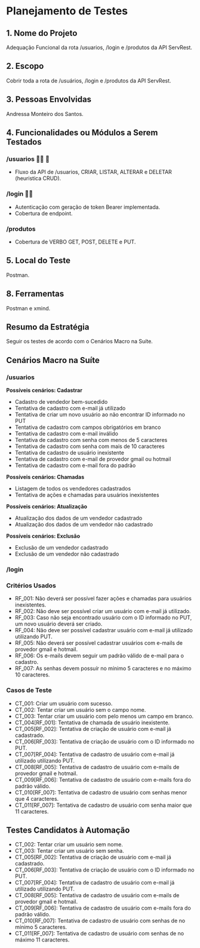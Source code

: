 # Planejamento de Testes
## 1. Nome do Projeto
Adequação Funcional da rota /usuarios, /login e /produtos da API ServRest.
## 2. Escopo
Cobrir toda a rota de /usuários, /login e /produtos da API ServRest.
## 3. Pessoas Envolvidas
Andressa Monteiro dos Santos.
## 4. Funcionalidades ou Módulos a Serem Testados
### **/usuarios** :pouting_man: :bust_in_silhouette:
- Fluxo da API de /usuarios, CRIAR, LISTAR, ALTERAR e DELETAR (heuristica CRUD).

### **/login** :adult::key:
- Autenticação com geração de token Bearer implementada.
- Cobertura de endpoint.

### **/produtos**
- Cobertura de VERBO GET, POST, DELETE e PUT.

## 5. Local do Teste
Postman.

## 8. Ferramentas
Postman e xmind.

## Resumo da Estratégia
Seguir os testes de acordo com o Cenários Macro na Suíte.

## Cenários Macro na Suíte
### **/usuarios**
**Possíveis cenários: Cadastrar**
- Cadastro de vendedor bem-sucedido
- Tentativa de cadastro com e-mail já utilizado
- Tentativa de criar um novo usuário ao não encontrar ID informado no PUT
- Tentativa de cadastro com campos obrigatórios em branco
- Tentativa de cadastro com e-mail inválido
- Tentativa de cadastro com senha com menos de 5 caracteres
- Tentativa de cadastro com senha com mais de 10 caracteres
- Tentativa de cadastro de usuário inexistente
- Tentativa de cadastro com e-mail de provedor gmail ou hotmail
- Tentativa de cadastro com e-mail fora do padrão

**Possíveis cenários: Chamadas**
- Listagem de todos os vendedores cadastrados
- Tentativa de ações e chamadas para usuários inexistentes

**Possíveis cenários: Atualização**
- Atualização dos dados de um vendedor cadastrado
- Atualização dos dados de um vendedor não cadastrado

**Possíveis cenários: Exclusão**
- Exclusão de um vendedor cadastrado
- Exclusão de um vendedor não cadastrado

### **/login**

### Critérios Usados
- RF_001: Não deverá ser possível fazer ações e chamadas para usuários inexistentes.
- RF_002: Não deve ser possível criar um usuário com e-mail já utilizado.
- RF_003: Caso não seja encontrado usuário com o ID informado no PUT, um novo usuário deverá ser criado.
- RF_004: Não deve ser possível cadastrar usuário com e-mail já utilizado utilizando PUT.
- RF_005: Não deverá ser possível cadastrar usuários com e-mails de provedor gmail e hotmail.
- RF_006: Os e-mails devem seguir um padrão válido de e-mail para o cadastro.
- RF_007: As senhas devem possuír no mínimo 5 caracteres e no máximo 10 caracteres.

### Casos de Teste
- CT_001: Criar um usuário com sucesso.
- CT_002: Tentar criar um usuário sem o campo nome.
- CT_003: Tentar criar um usuário com pelo menos um campo em branco.
- CT_004[RF_001]: Tentativa de chamada de usuário inexistente.
- CT_005[RF_002]: Tentativa de criação de usuário com e-mail já cadastrado.
- CT_006[RF_003]: Tentativa de criação de usuário com o ID informado no PUT.
- CT_007[RF_004]: Tentativa de cadastro de usuário com e-mail já utilizado utilizando PUT.
- CT_008[RF_005]: Tentativa de cadastro de usuário com e-mails de provedor gmail e hotmail.
- CT_009[RF_006]: Tentativa de cadastro de usuário com e-mails fora do padrão válido.
- CT_010[RF_007]: Tentativa de cadastro de usuário com senhas menor que 4 caracteres.
- CT_011[RF_007]: Tentativa de cadastro de usuário com senha maior que 11 caracteres.

## Testes Candidatos à Automação
- CT_002: Tentar criar um usuário sem nome.
- CT_003: Tentar criar um usuário sem senha.
- CT_005[RF_002]: Tentativa de criação de usuário com e-mail já cadastrado.
- CT_006[RF_003]: Tentativa de criação de usuário com o ID informado no PUT.
- CT_007[RF_004]: Tentativa de cadastro de usuário com e-mail já utilizado utilizando PUT.
- CT_008[RF_005]: Tentativa de cadastro de usuário com e-mails de provedor gmail e hotmail.
- CT_009[RF_006]: Tentativa de cadastro de usuário com e-mails fora do padrão válido.
- CT_010[RF_007]: Tentativa de cadastro de usuário com senhas de no mínimo 5 caracteres.
- CT_011[RF_007]: Tentativa de cadastro de usuário com senhas de no máximo 11 caracteres.
